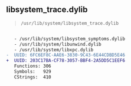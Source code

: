 ## libsystem_trace.dylib

> `/usr/lib/system/libsystem_trace.dylib`

```diff

   - /usr/lib/system/libsystem_symptoms.dylib
   - /usr/lib/system/libunwind.dylib
   - /usr/lib/system/libxpc.dylib
-  UUID: 6FC6EF8C-AAE6-3830-9C43-6E44CDBD5E46
+  UUID: 203C17BA-CF78-3057-BBF4-2A5DD5C1EEF6
   Functions: 306
   Symbols:   929
   CStrings:  410

```
